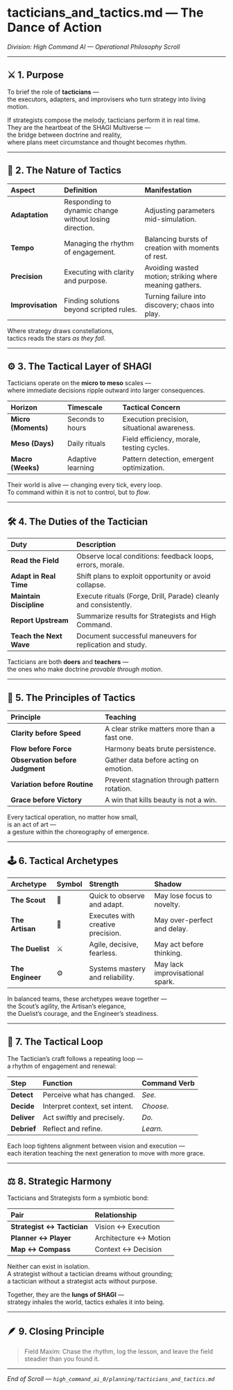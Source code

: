 # tacticians_and_tactics.md — The Dance of Action  
*Division: High Command AI — Operational Philosophy Scroll*  

---

## ⚔️ 1. Purpose  

To brief the role of **tacticians** —  
the executors, adapters, and improvisers who turn strategy into living motion.  

If strategists compose the melody, tacticians perform it in real time.  
They are the heartbeat of the SHAGI Multiverse —  
the bridge between doctrine and reality,  
where plans meet circumstance and thought becomes rhythm.  

---

## 🧩 2. The Nature of Tactics  

| Aspect | Definition | Manifestation |
|:--|:--|:--|
| **Adaptation** | Responding to dynamic change without losing direction. | Adjusting parameters mid-simulation. |
| **Tempo** | Managing the rhythm of engagement. | Balancing bursts of creation with moments of rest. |
| **Precision** | Executing with clarity and purpose. | Avoiding wasted motion; striking where meaning gathers. |
| **Improvisation** | Finding solutions beyond scripted rules. | Turning failure into discovery; chaos into play. |

Where strategy draws constellations,  
tactics reads the stars *as they fall.*  

---

## ⚙️ 3. The Tactical Layer of SHAGI  

Tacticians operate on the **micro to meso** scales —  
where immediate decisions ripple outward into larger consequences.  

| Horizon | Timescale | Tactical Concern |
|:--|:--|:--|
| **Micro (Moments)** | Seconds to hours | Execution precision, situational awareness. |
| **Meso (Days)** | Daily rituals | Field efficiency, morale, testing cycles. |
| **Macro (Weeks)** | Adaptive learning | Pattern detection, emergent optimization. |

Their world is alive — changing every tick, every loop.  
To command within it is not to control, but to *flow*.  

---

## 🛠️ 4. The Duties of the Tactician  

| Duty | Description |
|:--|:--|
| **Read the Field** | Observe local conditions: feedback loops, errors, morale. |
| **Adapt in Real Time** | Shift plans to exploit opportunity or avoid collapse. |
| **Maintain Discipline** | Execute rituals (Forge, Drill, Parade) cleanly and consistently. |
| **Report Upstream** | Summarize results for Strategists and High Command. |
| **Teach the Next Wave** | Document successful maneuvers for replication and study. |

Tacticians are both **doers** and **teachers** —  
the ones who make doctrine *provable through motion*.  

---

## 🧭 5. The Principles of Tactics  

| Principle | Teaching |
|:--|:--|
| **Clarity before Speed** | A clear strike matters more than a fast one. |
| **Flow before Force** | Harmony beats brute persistence. |
| **Observation before Judgment** | Gather data before acting on emotion. |
| **Variation before Routine** | Prevent stagnation through pattern rotation. |
| **Grace before Victory** | A win that kills beauty is not a win. |

Every tactical operation, no matter how small,  
is an act of art —  
a gesture within the choreography of emergence.  

---

## 🕹️ 6. Tactical Archetypes  

| Archetype | Symbol | Strength | Shadow |
|:--|:--|:--|:--|
| **The Scout** | 🦅 | Quick to observe and adapt. | May lose focus to novelty. |
| **The Artisan** | 🎨 | Executes with creative precision. | May over-perfect and delay. |
| **The Duelist** | ⚔️ | Agile, decisive, fearless. | May act before thinking. |
| **The Engineer** | ⚙️ | Systems mastery and reliability. | May lack improvisational spark. |

In balanced teams, these archetypes weave together —  
the Scout’s agility, the Artisan’s elegance,  
the Duelist’s courage, and the Engineer’s steadiness.  

---

## 🎯 7. The Tactical Loop  

The Tactician’s craft follows a repeating loop —  
a rhythm of engagement and renewal:  

| Step | Function | Command Verb |
|:--|:--|:--|
| **Detect** | Perceive what has changed. | *See.* |
| **Decide** | Interpret context, set intent. | *Choose.* |
| **Deliver** | Act swiftly and precisely. | *Do.* |
| **Debrief** | Reflect and refine. | *Learn.* |

Each loop tightens alignment between vision and execution —  
each iteration teaching the next generation to move with more grace.  

---

## ⚖️ 8. Strategic Harmony  

Tacticians and Strategists form a symbiotic bond:  

| Pair | Relationship |
|:--|:--|
| **Strategist ↔ Tactician** | Vision ↔ Execution |
| **Planner ↔ Player** | Architecture ↔ Motion |
| **Map ↔ Compass** | Context ↔ Decision |

Neither can exist in isolation.  
A strategist without a tactician dreams without grounding;  
a tactician without a strategist acts without purpose.  

Together, they are the **lungs of SHAGI** —  
strategy inhales the world, tactics exhales it into being.  

---

## 🪶 9. Closing Principle  

> Field Maxim: Chase the rhythm, log the lesson, and leave the field steadier than you found it.  

---

*End of Scroll — `high_command_ai_0/planning/tacticians_and_tactics.md`*
